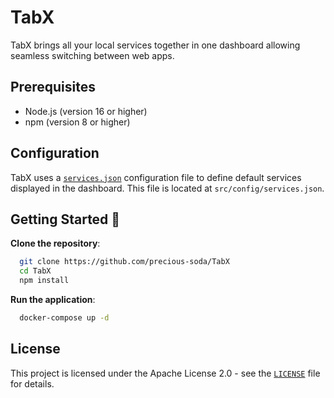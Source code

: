 # TabX
TabX brings all your local services together in one dashboard allowing seamless switching between web apps.

## Prerequisites
- Node.js (version 16 or higher)
- npm (version 8 or higher)

## Configuration
TabX uses a [`services.json`](src/config/services.json) configuration file to define default services displayed in the dashboard. This file is located at `src/config/services.json`.


## Getting Started 🚀
**Clone the repository**:
```bash
  git clone https://github.com/precious-soda/TabX
  cd TabX
  npm install
```

**Run the application**:
```bash
  docker-compose up -d
```

## License
This project is licensed under the Apache License 2.0 - see the [`LICENSE`](LICENSE) file for details.





